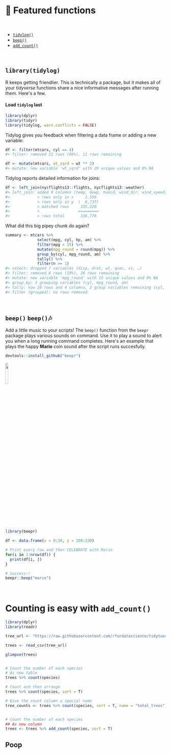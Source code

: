 # :hatching_chick: Featured functions

<br>

- [`tidylog()`](#library(tidylog))
- [`beep()`](#beep-beepnotes)
- [`add_count()`](#firstwecount)

<br>

## `library(tidylog)`

R keeps getting friendlier. This is technically a package, but it makes all of your _tidyverse_ functions share a nice informative messages after running them. Here's a few.

#### Load `tidylog` last
``` r
library(dplyr)
library(tidyr)
library(tidylog, warn.conflicts = FALSE)
```

Tidylog gives you feedback when filtering a data frame or adding a new variable:

``` r
df <- filter(mtcars, cyl == 4)
#> filter: removed 21 rows (66%), 11 rows remaining

df <- mutate(mtcars, wt_sqrd = wt ** 2)
#> mutate: new variable 'wt_sqrd' with 29 unique values and 0% NA
```

Tidylog reports detailed information for joins:

``` r
df <- left_join(nycflights13::flights, nycflights13::weather)
#> left_join: added 9 columns (temp, dewp, humid, wind_dir, wind_speed, …)
#>            > rows only in x     1,556
#>            > rows only in y  (  6,737)
#>            > matched rows     335,220
#>            >                 =========
#>            > rows total       336,776
```


What did this big pipey chunk do again?

``` r
summary <- mtcars %>%
              select(mpg, cyl, hp, am) %>%
              filter(mpg > 15) %>%
              mutate(mpg_round = round(mpg)) %>%
              group_by(cyl, mpg_round, am) %>%
              tally() %>%
              filter(n >= 1)
#> select: dropped 7 variables (disp, drat, wt, qsec, vs, …)
#> filter: removed 6 rows (19%), 26 rows remaining
#> mutate: new variable 'mpg_round' with 15 unique values and 0% NA
#> group_by: 3 grouping variables (cyl, mpg_round, am)
#> tally: now 20 rows and 4 columns, 2 group variables remaining (cyl, mpg_round)
#> filter (grouped): no rows removed
```
<br>


## `beep()` `beep()`:notes: 

Add a little music to your scripts! The `beep()` function from the `beepr` package plays various sounds on command. 
Use it to play a sound to alert you when a long running command completes. 
Here's an example that plays the happy __Mario__ coin sound after the script runs succesfully. 

``` r
devtools::install_github("beepr")
```

<img src="images/mario.ico" width="13%" />

  
``` r
library(beepr)

df <- data.frame(x = 0:30, y = 200:230)

# Print every row and then CELEBRATE with Mario
for(i in 1:nrow(df)) {
  print(df[i, ])
}

# Success!!
beepr::beep("mario")

```
<br>

# Counting is easy with `add_count()`

``` r
library(dplyr)
library(readr)
```

```r
tree_url <- "https://raw.githubusercontent.com/rfordatascience/tidytuesday/master/data/2020/2020-01-28/sf_trees.csv"

trees <- read_csv(tree_url)

glimpse(trees)


# Count the number of each species
# As new table
trees %>% count(species)

# Count and then arrange 
trees %>% count(species, sort = T)

# Give the count column a special name
tree_counts <- trees %>% count(species, sort = T, name = "total_trees")


# Count the number of each species
## As new column
trees <- trees %>% add_count(species, sort = T)

```

##  Poop
